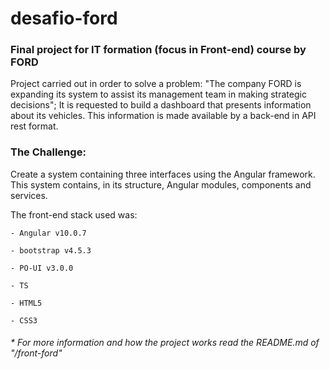 # desafio-ford

### Final project for IT formation (focus in Front-end) course by FORD

Project carried out in order to solve a problem: "The company FORD is expanding its system to assist its management team in making strategic decisions";
It is requested to build a dashboard that presents information about its vehicles. This information is made available by a back-end in API rest format.

### The Challenge:
Create a system containing three interfaces using the Angular framework. This system contains, in its structure, Angular modules, components and services.

The front-end stack used was:

    - Angular v10.0.7

    - bootstrap v4.5.3

    - PO-UI v3.0.0

    - TS

    - HTML5

    - CSS3


###### * For more information and how the project works read the README.md of "/front-ford"
